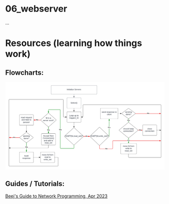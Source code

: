 # 06_webserver

...



# Resources (learning how things work)
## Flowcharts:
![Flowchart](doc/img/webserv_flowchart.png)
## Guides / Tutorials:
[Beej's Guide to Network Programming, Apr 2023](https://beej.us/guide/bgnet/html/split/)